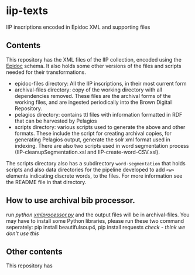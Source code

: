# iip-texts
IIP inscriptions encoded in Epidoc XML and supporting files

## Contents
This repository has the XML files of the IIP collection, encoded using the [Epidoc](https://sourceforge.net/p/epidoc/wiki/Home/) schema. It also holds some other versions of the files and scripts needed for their transformations.
* epidoc-files directory: All the IIP inscriptions, in their most current form
* archival-files directory:  copy of the working directory with all dependencies removed. These files are the archival forms of the working files, and are ingested periodically into the Brown Digital Repository.
* pelagios directory: contains ttl files with information formatted in RDF that can be harvested by Pelagios
* scripts directory: various scripts used to generate the above and other formats. These include the script for creating archival copies, for generating Pelagios output, generate the solr xml format used in indexing. There are also two scripts used in word segmentation process (IIP-cleanupSegmentation.xsl and IIP-create-word-CSV.xsl).

The scripts directory also has a subdirectory `word-segmentation` that holds scripts and also data directories for the pipeline developed to add `<w>` elements indicating discrete words, to the files. For more information see the README file in that directory.

## How to use archival bib processor. 
run *python [xmlprocessor.py](https://github.com/Brown-University-Library/iip-texts/blob/master/xmlprocessor.py)* and the output files will be in archival-files. You may have to install some Python libraries, please run these two command seperately: pip install beautifulsoup4, pip install requests _check - think we don't use this_ 

## Other contents
This repository has 
